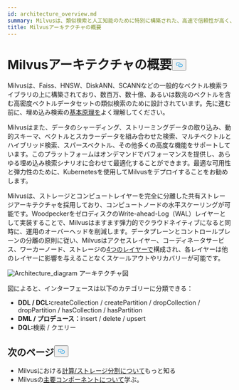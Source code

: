 ```yaml
---
id: architecture_overview.md
summary: Milvusは、類似検索と人工知能のために特別に構築された、高速で信頼性が高く、安定したベクトルデータベースを提供します。
title: Milvusアーキテクチャの概要
---
```

<h1 id="Milvus-Architecture-Overview" class="common-anchor-header">Milvusアーキテクチャの概要<button data-href="#Milvus-Architecture-Overview" class="anchor-icon" translate="no">
      <svg translate="no"
        aria-hidden="true"
        focusable="false"
        height="20"
        version="1.1"
        viewBox="0 0 16 16"
        width="16"
      >
        <path
          fill="#0092E4"
          fill-rule="evenodd"
          d="M4 9h1v1H4c-1.5 0-3-1.69-3-3.5S2.55 3 4 3h4c1.45 0 3 1.69 3 3.5 0 1.41-.91 2.72-2 3.25V8.59c.58-.45 1-1.27 1-2.09C10 5.22 8.98 4 8 4H4c-.98 0-2 1.22-2 2.5S3 9 4 9zm9-3h-1v1h1c1 0 2 1.22 2 2.5S13.98 12 13 12H9c-.98 0-2-1.22-2-2.5 0-.83.42-1.64 1-2.09V6.25c-1.09.53-2 1.84-2 3.25C6 11.31 7.55 13 9 13h4c1.45 0 3-1.69 3-3.5S14.5 6 13 6z"
        ></path>
      </svg>
    </button></h1><p>Milvusは、Faiss、HNSW、DiskANN、SCANNなどの一般的なベクトル検索ライブラリの上に構築されており、数百万、数十億、あるいは数兆のベクトルを含む高密度ベクトルデータセットの類似検索のために設計されています。先に進む前に、埋め込み検索の<a href="/docs/ja/glossary.md">基本原理を</a>よく理解してください。</p>
<p>Milvusはまた、データのシャーディング、ストリーミングデータの取り込み、動的スキーマ、ベクトルとスカラーデータを組み合わせた検索、マルチベクトルとハイブリッド検索、スパースベクトル、その他多くの高度な機能をサポートしています。このプラットフォームはオンデマンドでパフォーマンスを提供し、あらゆる埋め込み検索シナリオに合わせて最適化することができます。最適な可用性と弾力性のために、Kubernetesを使用してMilvusをデプロイすることをお勧めします。</p>
<p>Milvusは、ストレージとコンピュートレイヤーを完全に分離した共有ストレージアーキテクチャを採用しており、コンピュートノードの水平スケーリングが可能です。WoodpeckerをゼロディスクのWrite-ahead-Log（WAL）レイヤーとして実装することで、Milvusはますます弾力的でクラウドネイティブになると同時に、運用のオーバーヘッドを削減します。データプレーンとコントロールプレーンの分離の原則に従い、Milvusはアクセスレイヤー、コーディネータサービス、ワーカーノード、ストレージの<a href="/docs/ja/four_layers.md">4つのレイヤーで</a>構成され、各レイヤーは他のレイヤーに影響を与えることなくスケールアウトやリカバリーが可能です。</p>
<p>
  
   <span class="img-wrapper"> <img translate="no" src="/docs/v2.6.x/assets/milvus_architecture.png" alt="Architecture_diagram" class="doc-image" id="architecture_diagram" />
   </span> <span class="img-wrapper"> <span>アーキテクチャ図</span> </span></p>
<p>図によると、インターフェースは以下のカテゴリーに分類できる：</p>
<ul>
<li><strong>DDL / DCL:</strong>createCollection / createPartition / dropCollection / dropPartition / hasCollection / hasPartition</li>
<li><strong>DML / プロデュース：</strong>insert / delete / upsert</li>
<li><strong>DQL:</strong>検索 / クエリー</li>
</ul>
<h2 id="Whats-next" class="common-anchor-header">次のページ<button data-href="#Whats-next" class="anchor-icon" translate="no">
      <svg translate="no"
        aria-hidden="true"
        focusable="false"
        height="20"
        version="1.1"
        viewBox="0 0 16 16"
        width="16"
      >
        <path
          fill="#0092E4"
          fill-rule="evenodd"
          d="M4 9h1v1H4c-1.5 0-3-1.69-3-3.5S2.55 3 4 3h4c1.45 0 3 1.69 3 3.5 0 1.41-.91 2.72-2 3.25V8.59c.58-.45 1-1.27 1-2.09C10 5.22 8.98 4 8 4H4c-.98 0-2 1.22-2 2.5S3 9 4 9zm9-3h-1v1h1c1 0 2 1.22 2 2.5S13.98 12 13 12H9c-.98 0-2-1.22-2-2.5 0-.83.42-1.64 1-2.09V6.25c-1.09.53-2 1.84-2 3.25C6 11.31 7.55 13 9 13h4c1.45 0 3-1.69 3-3.5S14.5 6 13 6z"
        ></path>
      </svg>
    </button></h2><ul>
<li>Milvusにおける<a href="/docs/ja/four_layers.md">計算/ストレージ分割について</a>もっと知る</li>
<li>Milvusの<a href="/docs/ja/main_components.md">主要コンポーネントについて</a>学ぶ。</li>
</ul>
